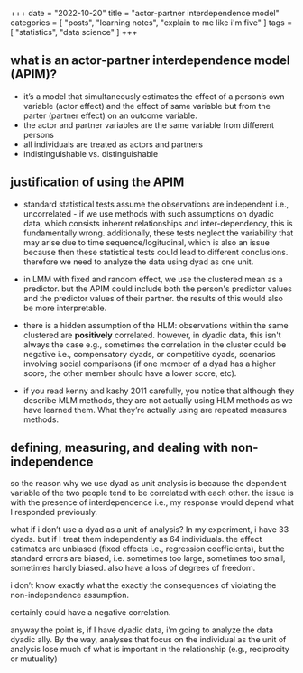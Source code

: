 +++
date = "2022-10-20"
title = "actor-partner interdependence model"
categories = [ "posts", "learning notes", "explain to me like i'm five" ]
tags = [ "statistics", "data science" ]
+++

## what is an actor-partner interdependence model (APIM)?

- it’s a model that simultaneously estimates the effect of a person’s own variable (actor effect) and the effect of same variable but from the parter (partner effect) on an outcome variable.
- the actor and partner variables are the same variable from different persons
- all individuals are treated as actors and partners
- indistinguishable vs. distinguishable

## justification of using the APIM

- standard statistical tests assume the observations are independent i.e., uncorrelated - if we use methods with such assumptions on dyadic data, which consists inherent relationships and inter-dependency, this is fundamentally wrong. additionally, these tests neglect the variability that may arise due to time sequence/logitudinal, which is also an issue because then these statistical tests could lead to different conclusions. therefore we need to analyze the data using dyad as one unit.

- in LMM with fixed and random effect, we use the clustered mean as a predictor. but the APIM could include both the person's predictor values and the predictor values of their partner. the results of this would also be more interpretable.

- there is a hidden assumption of the HLM: observations within the same clustered are **positively** correlated. however, in dyadic data, this isn't always the case e.g., sometimes the correlation in the cluster could be negative i.e., compensatory dyads, or competitive dyads, scenarios involving social comparisons (if one member of a dyad has a higher score, the other member should have a lower score, etc).

- if you read kenny and kashy 2011 carefully, you notice that although they describe MLM methods, they are not actually using HLM methods as we have learned them. What they’re actually using are repeated measures methods.

## defining, measuring, and dealing with non-independence

so the reason why we use dyad as unit analysis is because the dependent variable of the two people tend to be correlated with each other. the issue is with the presence of interdependence i.e., my response would depend what I responded previously.

what if i don’t use a dyad as a unit of analysis? In my experiment, i have 33 dyads. but if I treat them independently as 64 individuals. the effect estimates are unbiased (fixed effects i.e., regression coefficients), but the standard errors are biased, i.e. sometimes too large, sometimes too small, sometimes hardly biased. also have a loss of degrees of freedom.

i don’t know exactly what the exactly the consequences of violating the non-independence assumption.

certainly could have a negative correlation. 

anyway the point is, if I have dyadic data, i’m going to analyze the data dyadic ally. By the way, analyses that focus on the individual as the unit of analysis lose much of what is important in the relationship (e.g., reciprocity or mutuality)